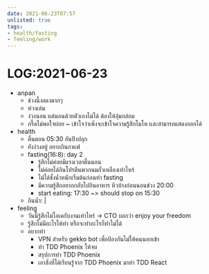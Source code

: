 ```yaml
---
date: 2021-06-23T07:57
unlisted: true
tags:
- health/fasting
- feeling/work
---
```


# LOG:2021-06-23 

- anpan
  - ช่วงนี้งอแงมากๆ 
  - ห่วงเล่น 
  - ง่วงนอน แต่นอนด้วยตัวเองไม่ได้ ต้องให้อุ้มกล่อม
  - กรี๊ดไม่พอใจบ่อย ~ เข้าใจว่าเพิ่งจะเข้าใจความรู้สึกโมโห และสามารถแสดงออกได้
- health
  - ตื่นตอน 05:30 อันปังปลุก
  - ยังง่วงอยู่ อยากกินกาแฟ
  - fasting(16:8): day 2
    - รู้สึกไม่ค่อยมีแรงเวลาตื่นนอน
    - ไม่ค่อยได้กินโปรตีนพวกนมถั่วเหลืองเท่าไหร่
    - ไม่ได้ชั่งน้ำหนักเริ่มต้นก่อนทำ fasting
    - มีความรู้สึกอยากกลับไปกินอาหาร หิวบ้างก่อนนอนช่วง 20:00
    - start eating: 17:30 ~> should stop on 15:30
  - กินน้ำ: |
- feeling
  - วันนี้รู้สึกไม่โอเคกับงานเท่าไหร่ -> CTO บอกว่า enjoy your freedom
  - รู้สึกไม่มีอะไรให้ทำ หรือจะทำอะไรก็ทำไม่ได้
  - อยากทำ
    - VPN สำหรับ gekko bot เพื่อป้องกันไม่ให้คนนอกเข้า
    - ทำ TDD Phoenix ให้จบ
    - สรุปการทำ TDD Phoenix
    - เอาสิ่งที่ได้เรียนรู้จาก TDD Phoenix มาทำ TDD React
